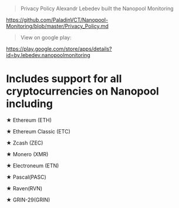 


>Privacy Policy Alexandr Lebedev built the Nanopool Monitoring

https://github.com/PaladinVCT/Nanopool-Monitoring/blob/master/Privacy_Policy.md

>View on google play:

https://play.google.com/store/apps/details?id=by.lebedev.nanopoolmonitoring

# Includes support for all cryptocurrencies on Nanopool including

★ Ethereum (ETH)

★ Ethereum Classic (ETC)

★ Zcash (ZEC)

★ Monero (XMR)

★ Electroneum (ETN)

★ Pascal(PASC)

★ Raven(RVN)

★ GRIN-29(GRIN)

